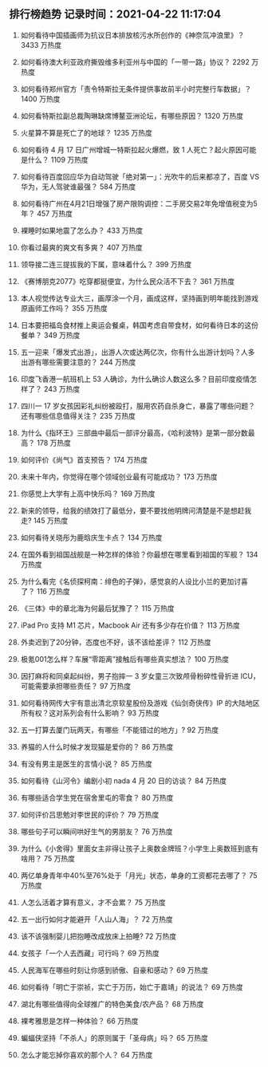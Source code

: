 
## 排行榜趋势 记录时间：2021-04-22 11:17:04
  
  1. 如何看待中国插画师为抗议日本排放核污水所创作的《神奈氚冲浪里》？ 3433 万热度
    
  2. 如何看待澳大利亚政府撕毁维多利亚州与中国的「一带一路」协议？ 2292 万热度
    
  3. 如何看待郑州官方「责令特斯拉无条件提供事故前半小时完整行车数据」？ 1400 万热度
    
  4. 如何看特斯拉副总裁陶琳缺席博鳌亚洲论坛，有哪些原因？ 1320 万热度
    
  5. 火星算不算是死亡了的地球？ 1235 万热度
    
  6. 如何看待 4 月 17 日广州增城一特斯拉起火爆燃，致 1 人死亡？起火原因可能是什么？ 1109 万热度
    
  7. 如何看待百度回应华为自动驾驶「绝对第一」：光吹牛的后来都凉了，百度 VS 华为，无人驾驶谁最强？ 584 万热度
    
  8. 如何看待广州在4月21日增强了房产限购调控：二手房交易2年免增值税变为5年？ 457 万热度
    
  9. 裸睡时如果地震了怎么办？ 433 万热度
    
  10. 你看过最爽的爽文有多爽？ 407 万热度
    
  11. 领导接二连三提拔我的下属，意味着什么？ 399 万热度
    
  12. 《赛博朋克2077》吃穿都挺便宜，为什么民众活不下去？ 361 万热度
    
  13. 本人视觉传达专业大三，画厚涂一个月，画成这样，坚持画到明年能找到游戏原画师工作吗？ 355 万热度
    
  14. 日本要把福岛食材推上奥运会餐桌，韩国考虑自带食材，如何看待日本的这份餐单？ 349 万热度
    
  15. 五一迎来「爆发式出游」，出游人次或达两亿次，你有什么出游计划吗？人多出游有哪些需要注意的？ 244 万热度
    
  16. 印度飞香港一航班机上 53 人确诊，为什么确诊人数这么多？目前印度疫情怎样了？ 243 万热度
    
  17. 四川一 17 岁女孩因彩礼纠纷被殴打，服用农药自杀身亡，暴露了哪些问题？还有哪些信息值得关注？ 235 万热度
    
  18. 为什么《指环王》三部曲中最后一部评分最高，《哈利波特》是第一部分数最高？ 178 万热度
    
  19. 如何评价《尚气》首支预告？ 174 万热度
    
  20. 未来十年内，你觉得在哪个领域创业最有可能成功？ 173 万热度
    
  21. 你感觉上大学有上高中快乐吗？ 169 万热度
    
  22. 新来的领导，给我的绩效打了最低分，要不要找他明牌问清楚是不是想赶我走? 145 万热度
    
  23. 如何看待关晓彤为鹿晗庆生卡点？ 134 万热度
    
  24. 在国外看到祖国战舰是一种怎样的体验？你最想在哪里看到祖国的军舰？ 134 万热度
    
  25. 为什么看完《名侦探柯南：绯色的子弹》，感觉哀的人设比小兰的更加讨喜了？ 116 万热度
    
  26. 《三体》中的章北海为何最后犹豫了？ 115 万热度
    
  27. iPad Pro 支持 M1 芯片，Macbook  Air 还有多少存在价值？ 113 万热度
    
  28. 外卖迟到了20分钟，态度也不好，该不该给差评？ 112 万热度
    
  29. 极氪001怎么样？车展“零距离”接触后有哪些真实想法？ 100 万热度
    
  30. 因打麻将和同桌起纠纷，男子抱摔一 3 岁女童三次致颅骨粉碎性骨折进 ICU，可能需要承担哪些责任？ 97 万热度
    
  31. 如何看待网传大宇有意出清北京软星股份及游戏《仙剑奇侠传》IP 的大陆地区所有权？这对系列会有什么影响？ 93 万热度
    
  32. 五一打算去厦门玩两天，有哪些「不能错过的地方」? 92 万热度
    
  33. 养猫的人什么时候才发现猫是爱你的？ 86 万热度
    
  34. 有没有男主是医生的言情小说？ 85 万热度
    
  35. 如何看待《山河令》编剧小初 nada 4 月 20 日的访谈？ 84 万热度
    
  36. 有哪些适合学生党在宿舍里屯的零食？ 80 万热度
    
  37. 如何评价吕思勉对李世民的评价？ 79 万热度
    
  38. 哪些句子可以瞬间哄好生气的男朋友？ 76 万热度
    
  39. 为什么《小舍得》里面女主非得让孩子上奥数金牌班？小学生上奥数班到底有啥用？ 75 万热度
    
  40. 两亿单身青年中40%至76%处于「月光」状态，单身的工资都花去哪了？ 75 万热度
    
  41. 人怎么活着才算有意义，才不会累？ 75 万热度
    
  42. 五一出行如何才能避开「人山人海」？ 72 万热度
    
  43. 该不该强制婴儿把抱睡改成放床上拍睡? 72 万热度
    
  44. 女孩子「一个人去西藏」可行吗？ 69 万热度
    
  45. 人民海军在哪些时刻让你感到骄傲、自豪和感动？ 69 万热度
    
  46. 如何看待「明亡于崇祯，实亡于万历，始亡于嘉靖」的说法？ 69 万热度
    
  47. 湖北有哪些值得向全球推广的特色美食/农产品？ 68 万热度
    
  48. 裸考雅思是怎样一种体验？ 66 万热度
    
  49. 蝙蝠侠坚持「不杀人」的原则属于「圣母病」吗？ 65 万热度
    
  50. 怎么才能忘掉你喜欢的那个人？ 64 万热度
    
